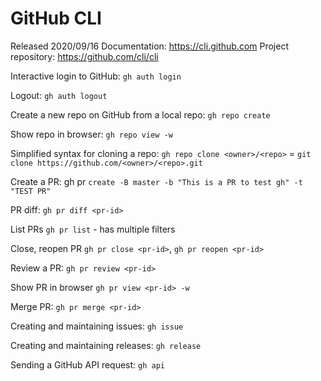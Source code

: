 # GitHub CLI
Released 2020/09/16
Documentation: https://cli.github.com
Project repository: https://github.com/cli/cli

Interactive login to GitHub: `gh auth login`

Logout: `gh auth logout`

Create a new repo on GitHub from a local repo: `gh repo create`

Show repo in browser: `gh repo view -w`

Simplified syntax for cloning a repo: `gh repo clone <owner>/<repo>` = `git clone https://github.com/<owner>/<repo>.git`

Create a PR: gh pr `create -B master -b "This is a PR to test gh" -t "TEST PR"`

PR diff: `gh pr diff <pr-id>`

List PRs `gh pr list` - has multiple filters

Close, reopen PR `gh pr close <pr-id>`, `gh pr reopen <pr-id>`

Review a PR: `gh pr review <pr-id>`

Show PR in browser `gh pr view <pr-id> -w`

Merge PR: `gh pr merge <pr-id>`

Creating and maintaining issues: `gh issue`

Creating and maintaining releases: `gh release`

Sending a GitHub API request: `gh api`



